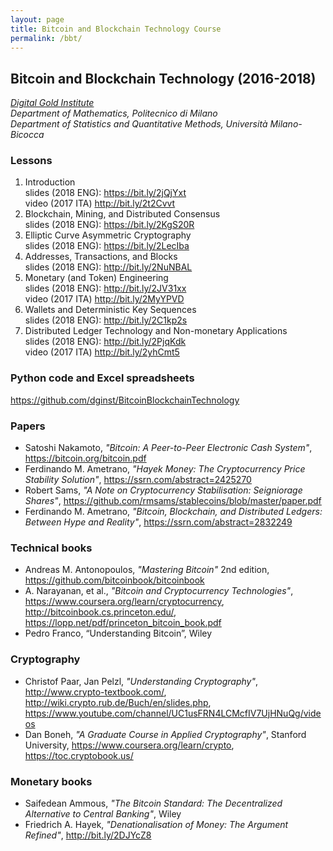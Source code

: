 ```yaml
---
layout: page
title: Bitcoin and Blockchain Technology Course
permalink: /bbt/
---
```


## **Bitcoin and Blockchain Technology (2016-2018)**

_[Digital Gold Institute](https://www.digitalgoldinstitute.org)_  
_Department of Mathematics, Politecnico di Milano_  
_Department of Statistics and Quantitative Methods, Università Milano-Bicocca_

### Lessons

1. Introduction  
   slides (2018 ENG): <https://bit.ly/2jQjYxt>  
   video (2017 ITA) <http://bit.ly/2t2Cvvt>
2. Blockchain, Mining, and Distributed Consensus  
   slides (2018 ENG): <https://bit.ly/2KgS20R>
3. Elliptic Curve Asymmetric Cryptography  
   slides (2018 ENG): <https://bit.ly/2LecIba>
4. Addresses, Transactions, and Blocks  
   slides (2018 ENG): <http://bit.ly/2NuNBAL>
5. Monetary (and Token) Engineering  
   slides (2018 ENG): <http://bit.ly/2JV31xx>  
   video (2017 ITA) <http://bit.ly/2MyYPVD>
6. Wallets and Deterministic Key Sequences  
   slides (2018 ENG): http://bit.ly/2C1kp2s
7. Distributed Ledger Technology and Non-monetary Applications  
   slides (2018 ENG): <http://bit.ly/2PjqKdk>  
   video (2017 ITA) <http://bit.ly/2yhCmt5>

### Python code and Excel spreadsheets

<https://github.com/dginst/BitcoinBlockchainTechnology>

### Papers

* Satoshi Nakamoto,
  _"Bitcoin: A Peer-to-Peer Electronic Cash System"_,
  <https://bitcoin.org/bitcoin.pdf>
* Ferdinando M. Ametrano,
  _"Hayek Money: The Cryptocurrency Price Stability Solution"_,
  <https://ssrn.com/abstract=2425270>
* Robert Sams,
  _"A Note on Cryptocurrency Stabilisation: Seigniorage Shares"_,
  <https://github.com/rmsams/stablecoins/blob/master/paper.pdf>
* Ferdinando M. Ametrano,
  _"Bitcoin, Blockchain, and Distributed Ledgers: Between Hype and Reality"_,
  <https://ssrn.com/abstract=2832249>

### Technical books

* Andreas M. Antonopoulos, _"Mastering Bitcoin"_ 2nd edition,
  <https://github.com/bitcoinbook/bitcoinbook>
* A. Narayanan, et al., _"Bitcoin and Cryptocurrency Technologies"_,
  <https://www.coursera.org/learn/cryptocurrency>,
  <http://bitcoinbook.cs.princeton.edu/>,
  <https://lopp.net/pdf/princeton_bitcoin_book.pdf>
* Pedro Franco, “Understanding Bitcoin”, Wiley

### Cryptography

* Christof Paar, Jan Pelzl,
  _"Understanding Cryptography"_,
  <http://www.crypto-textbook.com/>,
  <http://wiki.crypto.rub.de/Buch/en/slides.php>,
  <https://www.youtube.com/channel/UC1usFRN4LCMcfIV7UjHNuQg/videos>
* Dan Boneh,
  _"A Graduate Course in Applied Cryptography"_, Stanford University, <https://www.coursera.org/learn/crypto>, <https://toc.cryptobook.us/>

### Monetary books

* Saifedean Ammous,
  _"The Bitcoin Standard: The Decentralized Alternative to Central Banking"_,
  Wiley
* Friedrich A. Hayek,
  _"Denationalisation of Money: The Argument Refined"_,
  <http://bit.ly/2DJYcZ8>
